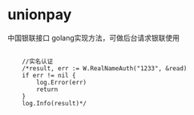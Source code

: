# unionpay

中国银联接口 golang实现方法，可做后台请求银联使用



```

	//实名认证
	/*result, err := W.RealNameAuth("1233", &read)
	if err != nil {
		log.Error(err)
		return
	}
	log.Info(result)*/
	
```